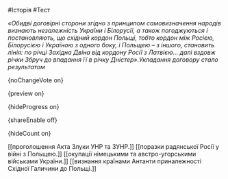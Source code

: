 #Історія #Тест

*«Обидві договірні сторони згідно з принципом самовизначення народів визнають незалежність України і Білорусії, а також погоджуються і постановляють, що східний кордон Польщі, тобто кордон між Росією, Білорусією і Україною з одного боку, і Польщею – з іншого, становить лінія: по річці Західна Двіна від кордону Росії з Латвією… далі вздовж річки Збруч до впадання її в річку Дністер».Укладання договору стало результатом*

{noChangeVote on}

{preview on}

{hideProgress on}

{shareEnable off}

{hideCount on}

[[проголошення Акта Злуки УНР та ЗУНР.]]
[[поразки радянської Росії у війні з Польщею.]]
[[окупації німецькими та австро-угорськими військами України.]]
[[визнання країнами Антанти приналежності Східної Галичини до Польщі.]]
